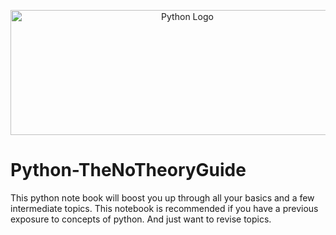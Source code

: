 <p align="center">
  <a href="#">
  <img src="https://user-images.githubusercontent.com/26242097/35469104-f41f26d0-0353-11e8-99b0-bec803667ab3.png" alt="Python Logo" width="550" height="200" />
  </a>
</p>

# Python-TheNoTheoryGuide
This python note book will boost you up through all your basics and a few intermediate topics. 
This notebook is recommended if you have a previous exposure to concepts of python. And just want to revise topics.
